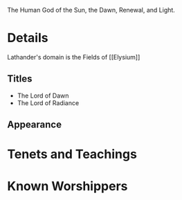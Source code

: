 The Human God of the Sun, the Dawn, Renewal, and Light.
# Details
Lathander's domain is the Fields of [[Elysium]]
## Titles
- The Lord of Dawn
- The Lord of Radiance
## Appearance

# Tenets and Teachings
# Known Worshippers
